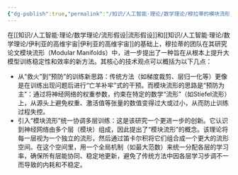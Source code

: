 ```yaml
---
{"dg-publish":true,"permalink":"/知识/人工智能·理论/数学理论/穆拉蒂的模块流形/","title":"穆拉蒂的模块流形","noteIcon":""}
---
```



在[[知识/人工智能·理论/数学理论/流形假设\|流形假设]]和[[知识/人工智能·理论/数学理论/伊利亚的高维宇宙\|伊利亚的高维宇宙]]的基础上，穆拉蒂的团队在其研究论文模块流形（Modular Manifolds）中，进一步提出了一种旨在从根本上提升大模型训练稳定性和效率的新方法。其核心的技术观点可以概括为以下几点：

- 从“救火”到“预防”的训练新思路：传统方法（如梯度裁剪、层归一化等）更像是在训练出现问题后进行“亡羊补牢”式的干预。而模块流形的思路是“预防为主”：通过将神经网络的权重参数，约束在特定的数学“流形”（如Stiefel流形）上，从源头上避免权重、激活值等张量的数值变得过大或过小，从而防止训练过程失控。
- 引入“模块流形”统一协调多层训练：这是该研究一个更进一步的创新。它认识到神经网络由多个层（模块）组成，因此提出了“模块流形”的概念。该理论将每一层视为一个独立的流形，然后通过笛卡尔积将它们组合成一个更大的流形空间。在这个空间里，用一个全局机制（如最大范数）来统一分配各层的学习率，确保所有层能协同、稳定地更新，避免了传统方法中因各层学习步调不一而导致的内耗和不稳定。
